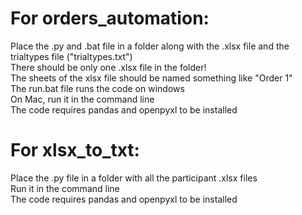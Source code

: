 # For orders_automation:
Place the .py and .bat file in a folder along with the .xlsx file and the trialtypes file ("trialtypes.txt")\
There should be only one .xlsx file in the folder!\
The sheets of the xlsx file should be named something like "Order 1"\
The run.bat file runs the code on windows\
On Mac, run it in the command line\
The code requires pandas and openpyxl to be installed

# For xlsx_to_txt:
Place the .py file in a folder with all the participant .xlsx files\
Run it in the command line\
The code requires pandas and openpyxl to be installed
